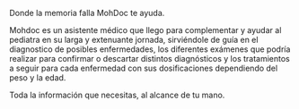 Donde la memoria falla MohDoc te ayuda.

Mohdoc es un asistente médico que llego para complementar y ayudar al pediatra en su larga y extenuante jornada, sirviéndole de guía en el diagnostico de posibles enfermedades, los diferentes exámenes que podría realizar para confirmar o descartar distintos diagnósticos y los tratamientos a seguir para cada enfermedad con sus dosificaciones dependiendo del peso y la edad.

Toda la información que necesitas, al alcance de tu mano.
